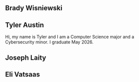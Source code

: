 ## Brady Wisniewski 
## Tyler Austin
Hi, my name is Tyler and I am a Computer Science major and a Cybersecurity minor. I graduate May 2026.
## Joseph Laity
## Eli Vatsaas
